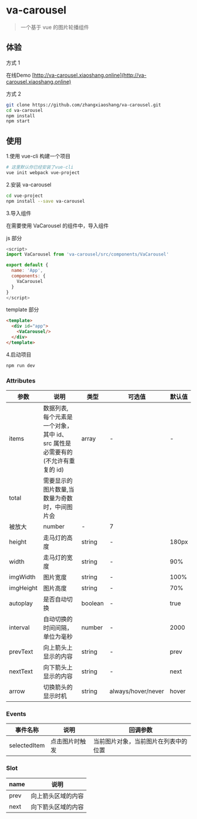 # va-carousel

> 一个基于 vue 的图片轮播组件

## 体验

方式 1

在线Demo  [http://va-carousel.xiaoshang.online](http://va-carousel.xiaoshang.online)

方式 2

```bash
git clone https://github.com/zhangxiaoshang/va-carousel.git
cd va-carousel
npm install
npm start
```

## 使用

1.使用 vue-cli 构建一个项目

```bash
# 这里默认你已经安装了vue-cli
vue init webpack vue-project
```

2.安装 va-carousel

```bash
cd vue-project
npm install --save va-carousel
```

3.导入组件

在需要使用 VaCarousel 的组件中，导入组件

js 部分

```js
<script>
import VaCarousel from 'va-carousel/src/components/VaCarousel'

export default {
  name: 'App',
  components: {
    VaCarousel
  }
}
</script>
```

template 部分

```html
<template>
  <div id="app">
    <VaCarousel/>
  </div>
</template>
```

4.启动项目

```bash
npm run dev
```

### Attributes

| 参数      | 说明                                                                           | 类型    | 可选值             | 默认值 |
| --------- | ------------------------------------------------------------------------------ | ------- | ------------------ | ------ |
| items     | 数据列表, 每个元素是一个对象，其中 id、src 属性是必需要有的(不允许有重复的 id) | array   | -                  | -      |
| total     | 需要显示的图片数量,当数量为奇数时，中间图片会
被放大                          | number  | -                  | 7      |
| height    | 走马灯的高度                                                                   | string  | -                  | 180px  |
| width     | 走马灯的宽度                                                                   | string  | -                  | 90%    |
| imgWidth  | 图片宽度                                                                       | string  | -                  | 100%   |
| imgHeight | 图片高度                                                                       | string  | -                  | 70%    |
| autoplay  | 是否自动切换                                                                   | boolean | -                  | true   |
| interval  | 自动切换的时间间隔，单位为毫秒                                                 | number  | -                  | 2000   |
| prevText  | 向上箭头上显示的内容                                                           | string  | -                  | prev   |
| nextText  | 向下箭头上显示的内容                                                           | string  | -                  | next   |
| arrow     | 切换箭头的显示时机                                                             | string  | always/hover/never | hover  |

### Events

| 事件名称     | 说明           | 回调参数                             |
| ------------ | -------------- | ------------------------------------ |
| selectedItem | 点击图片时触发 | 当前图片对象，当前图片在列表中的位置 |

### Slot

| name | 说明               |
| ---- | ------------------ |
| prev | 向上箭头区域的内容 |
| next | 向下箭头区域的内容 |
